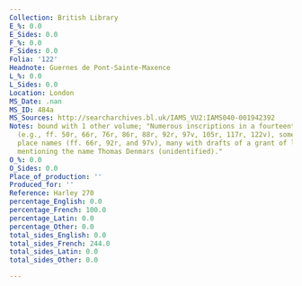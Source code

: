 ```yaml
---
Collection: British Library
E_%: 0.0
E_Sides: 0.0
F_%: 0.0
F_Sides: 0.0
Folia: '122'
Headnote: Guernes de Pont-Sainte-Maxence
L_%: 0.0
L_Sides: 0.0
Location: London
MS_Date: .nan
MS_ID: 484a
MS_Sources: http://searcharchives.bl.uk/IAMS_VU2:IAMS040-001942392
Notes: bound with 1 other volume; "Numerous inscriptions in a fourteenth-century hand
  (e.g., ff. 50r, 66r, 76r, 86r, 88r, 92r, 97v, 105r, 117r, 122v), some with Surrey
  place names (ff. 66r, 92r, and 97v), many with drafts of a grant of land and mostly
  mentioning the name Thomas Denmars (unidentified)."
O_%: 0.0
O_Sides: 0.0
Place_of_production: ''
Produced_for: ''
Reference: Harley 270
percentage_English: 0.0
percentage_French: 100.0
percentage_Latin: 0.0
percentage_Other: 0.0
total_sides_English: 0.0
total_sides_French: 244.0
total_sides_Latin: 0.0
total_sides_Other: 0.0

---
```

